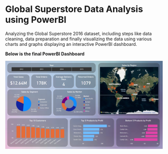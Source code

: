 # Global Superstore Data Analysis using PowerBI
 Analyzing the Global Superstore 2016 dataset, including steps like data cleaning, data preparation and finally visualizing the data using various charts and graphs displaying an interactive PowerBI dashboard.


**Below is the final PowerBI Dashboard**

![Test Image 1](https://github.com/desaikun1996/Global-Superstore-Data-Analysis-using-PowerBI/blob/main/Final%20Dashboard.png)

